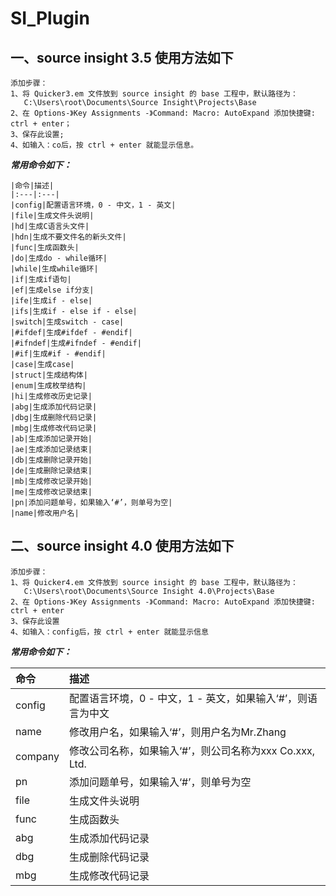 # SI_Plugin

## 一、source insight 3.5 使用方法如下
```
添加步骤：
1、将 Quicker3.em 文件放到 source insight 的 base 工程中，默认路径为：
   C:\Users\root\Documents\Source Insight\Projects\Base
2、在 Options-》Key Assignments -》Command: Macro: AutoExpand 添加快捷键: ctrl + enter；
3、保存此设置;
4、如输入：co后，按 ctrl + enter 就能显示信息。
```

***常用命令如下：***

```
|命令|描述|
|:---|:---|
|config|配置语言环境，0 - 中文，1 - 英文|
|file|生成文件头说明|
|hd|生成C语言头文件|
|hdn|生成不要文件名的新头文件|
|func|生成函数头|
|do|生成do - while循环|
|while|生成while循环|
|if|生成if语句|
|ef|生成else if分支|
|ife|生成if - else|
|ifs|生成if - else if - else|
|switch|生成switch - case|
|#ifdef|生成#ifdef - #endif|
|#ifndef|生成#ifndef - #endif|
|#if|生成#if - #endif|
|case|生成case|
|struct|生成结构体|
|enum|生成枚举结构|
|hi|生成修改历史记录|
|abg|生成添加代码记录|
|dbg|生成删除代码记录|
|mbg|生成修改代码记录|
|ab|生成添加记录开始|
|ae|生成添加记录结束|
|db|生成删除记录开始|
|de|生成删除记录结束|
|mb|生成修改记录开始|
|me|生成修改记录结束|
|pn|添加问题单号，如果输入‘#’，则单号为空|
|name|修改用户名|
```

## 二、source insight 4.0 使用方法如下
```
添加步骤：
1、将 Quicker4.em 文件放到 source insight 的 base 工程中，默认路径为：
   C:\Users\root\Documents\Source Insight 4.0\Projects\Base
2、在 Options-》Key Assignments -》Command: Macro: AutoExpand 添加快捷键: ctrl + enter
3、保存此设置
4、如输入：config后，按 ctrl + enter 就能显示信息
```

***常用命令如下：***

|命令|描述|
|:---|:---|
|config|配置语言环境，0 - 中文，1 - 英文，如果输入‘#’，则语言为中文|
|name|修改用户名，如果输入‘#’，则用户名为Mr.Zhang|
|company|修改公司名称，如果输入‘#’，则公司名称为xxx Co.xxx, Ltd.|
|pn|添加问题单号，如果输入‘#’，则单号为空|
|file|生成文件头说明|
|func|生成函数头|
|abg|生成添加代码记录|
|dbg|生成删除代码记录|
|mbg|生成修改代码记录|
